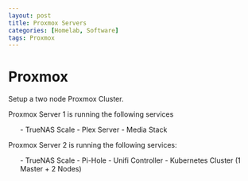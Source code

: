 ```yaml
---
layout: post
title: Proxmox Servers
categories: [Homelab, Software]
tags: Proxmox
---
```


# Proxmox

Setup a two node Proxmox Cluster.

Proxmox Server 1 is running the following services
<ul>
- TrueNAS Scale
- Plex Server
- Media Stack
</ul>
Proxmox Server 2 is running the following services:
<ul>
- TrueNAS Scale
- Pi-Hole
- Unifi Controller
- Kubernetes Cluster (1 Master + 2 Nodes)
</ul>